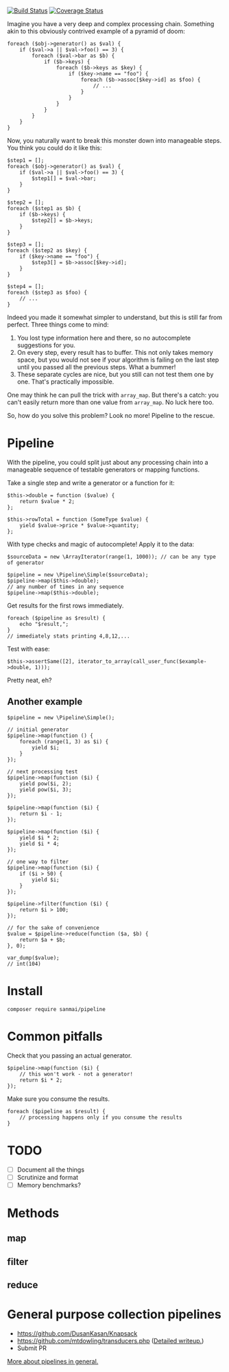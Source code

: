 [![Build Status](https://travis-ci.org/sanmai/pipeline.svg?branch=master)](https://travis-ci.org/sanmai/pipeline)
[![Coverage Status](https://coveralls.io/repos/github/sanmai/pipeline/badge.svg?branch=master)](https://coveralls.io/github/sanmai/pipeline?branch=master)

Imagine you have a very deep and complex processing chain. Something akin to this obviously contrived example of a pyramid of doom:

	foreach ($obj->generator() as $val) {
	    if ($val->a || $val->foo() == 3) {
	        foreach ($val->bar as $b) {
	            if ($b->keys) {
	                foreach ($b->keys as $key) {
	                    if ($key->name == "foo") {
	                        foreach ($b->assoc[$key->id] as $foo) {
	                            // ...
	                        }
	                    }
	                }
	            }
	        }
	    }
	}

Now, you naturally want to break this monster down into manageable steps. You think you could do it like this:

	$step1 = [];
	foreach ($obj->generator() as $val) {
	    if ($val->a || $val->foo() == 3) {
	        $step1[] = $val->bar;
	    }
	}
	
	$step2 = [];
	foreach ($step1 as $b) {
	    if ($b->keys) {
	        $step2[] = $b->keys;
	    }
	}
	
	$step3 = [];
	foreach ($step2 as $key) {
	    if ($key->name == "foo") {
	        $step3[] = $b->assoc[$key->id];
	    }
	}
	
	$step4 = [];
	foreach ($step3 as $foo) {
	    // ...
	}

Indeed you made it somewhat simpler to understand, but this is still far from perfect. Three things come to mind:

1. You lost type information here and there, so no autocomplete suggestions for you.
2. On every step, every result has to buffer. This not only takes memory space, but you would not see if your algorithm is failing on the last step until you passed all the previous steps. What a bummer!
2. These separate cycles are nice, but you still can not test them one by one. That's practically impossible.

One may think he can pull the trick with `array_map`. But there's a catch: you can't easily return more than one value from `array_map`. No luck here too.

So, how do you solve this problem? Look no more! Pipeline to the rescue. 

# Pipeline

With the pipeline, you could split just about any processing chain into a manageable sequence of testable generators or mapping functions.

Take a single step and write a generator or a function for it:

    $this->double = function ($value) {
        return $value * 2;
    };

	$this->rowTotal = function (SomeType $value) {
	    yield $value->price * $value->quantity;
	};

With type checks and magic of autocomplete! Apply it to the data:

    $sourceData = new \ArrayIterator(range(1, 1000)); // can be any type of generator

    $pipeline = new \Pipeline\Simple($sourceData);
    $pipeline->map($this->double);
    // any number of times in any sequence
    $pipeline->map($this->double);

Get results for the first rows immediately.

    foreach ($pipeline as $result) {
        echo "$result,";
    }
    // immediately stats printing 4,8,12,...

Test with ease:

    $this->assertSame([2], iterator_to_array(call_user_func($example->double, 1)));

Pretty neat, eh?

## Another example

    $pipeline = new \Pipeline\Simple();
    
    // initial generator
    $pipeline->map(function () {
        foreach (range(1, 3) as $i) {
            yield $i;
        }
    });
    
    // next processing test
    $pipeline->map(function ($i) {
        yield pow($i, 2);
        yield pow($i, 3);
    });
    
    $pipeline->map(function ($i) {
        return $i - 1;
    });
    
    $pipeline->map(function ($i) {
        yield $i * 2;
        yield $i * 4;
    });

    // one way to filter    
    $pipeline->map(function ($i) {
        if ($i > 50) {
            yield $i;
        }
    });
    
    $pipeline->filter(function ($i) {
        return $i > 100;
    });

    // for the sake of convenience    
    $value = $pipeline->reduce(function ($a, $b) {
        return $a + $b;
    }, 0);
    
    var_dump($value);
    // int(104)

# Install

    composer require sanmai/pipeline

# Common pitfalls

Check that you passing an actual generator.

    $pipeline->map(function ($i) {
        // this won't work - not a generator!
        return $i * 2;
    });

Make sure you consume the results.

    foreach ($pipeline as $result) {
        // processing happens only if you consume the results
    }


# TODO

- [ ] Document all the things
- [ ] Scrutinize and format
- [ ] Memory benchmarks?

# Methods

## map

## filter

## reduce

# General purpose collection pipelines

- https://github.com/DusanKasan/Knapsack
- https://github.com/mtdowling/transducers.php ([Detailed writeup.](http://mtdowling.com/blog/2014/12/04/transducers-php/))
- Submit PR

[More about pipelines in general.](https://martinfowler.com/articles/collection-pipeline/)